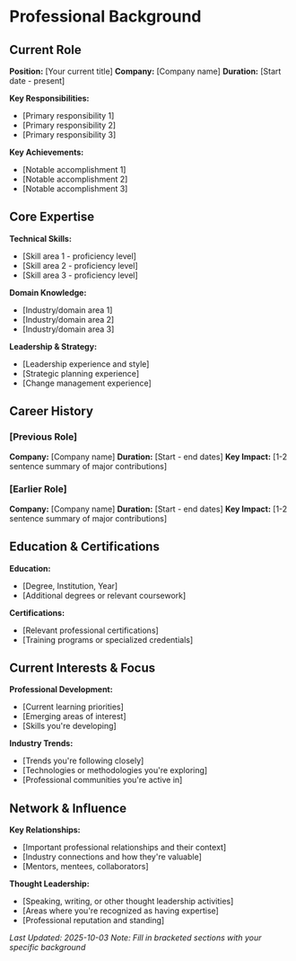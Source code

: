 # Professional Background

## Current Role

**Position:** [Your current title]
**Company:** [Company name]
**Duration:** [Start date - present]

**Key Responsibilities:**
- [Primary responsibility 1]
- [Primary responsibility 2]
- [Primary responsibility 3]

**Key Achievements:**
- [Notable accomplishment 1]
- [Notable accomplishment 2]
- [Notable accomplishment 3]

## Core Expertise

**Technical Skills:**
- [Skill area 1 - proficiency level]
- [Skill area 2 - proficiency level]
- [Skill area 3 - proficiency level]

**Domain Knowledge:**
- [Industry/domain area 1]
- [Industry/domain area 2]
- [Industry/domain area 3]

**Leadership & Strategy:**
- [Leadership experience and style]
- [Strategic planning experience]
- [Change management experience]

## Career History

### [Previous Role]
**Company:** [Company name]
**Duration:** [Start - end dates]
**Key Impact:** [1-2 sentence summary of major contributions]

### [Earlier Role]
**Company:** [Company name]
**Duration:** [Start - end dates]
**Key Impact:** [1-2 sentence summary of major contributions]

## Education & Certifications

**Education:**
- [Degree, Institution, Year]
- [Additional degrees or relevant coursework]

**Certifications:**
- [Relevant professional certifications]
- [Training programs or specialized credentials]

## Current Interests & Focus

**Professional Development:**
- [Current learning priorities]
- [Emerging areas of interest]
- [Skills you're developing]

**Industry Trends:**
- [Trends you're following closely]
- [Technologies or methodologies you're exploring]
- [Professional communities you're active in]

## Network & Influence

**Key Relationships:**
- [Important professional relationships and their context]
- [Industry connections and how they're valuable]
- [Mentors, mentees, collaborators]

**Thought Leadership:**
- [Speaking, writing, or other thought leadership activities]
- [Areas where you're recognized as having expertise]
- [Professional reputation and standing]

*Last Updated: 2025-10-03*
*Note: Fill in bracketed sections with your specific background*